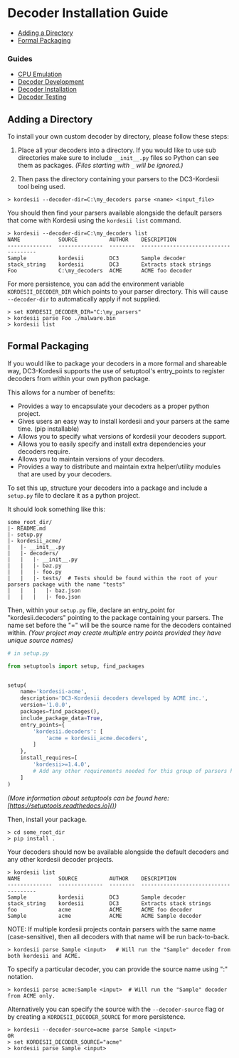 # Decoder Installation Guide

- [Adding a Directory](#adding-a-directory)
- [Formal Packaging](#formal-packaging)


### Guides
- [CPU Emulation](CPUEmulation.md)
- [Decoder Development](DecoderDevelopment.md)
- [Decoder Installation](DecoderInstallation.md)
- [Decoder Testing](DecoderTesting.md)


## Adding a Directory
To install your own custom decoder by directory, please follow these steps:

1. Place all your decoders into a directory. If you would like to use sub directories
make sure to include `__init__.py` files so Python can see them as packages.
*(Files starting with `_` will be ignored.)*

1. Then pass the directory containing your parsers to the DC3-Kordesii tool being used.

```console
> kordesii --decoder-dir=C:\my_decoders parse <name> <input_file>
```

You should then find your parsers available alongside the default parsers that come with Kordesii using
the `kordesii list` command.

```console
> kordesii --decoder-dir=C:\my_decoders list
NAME            SOURCE          AUTHOR    DESCRIPTION
--------------  --------------  --------  -------------------------------------
Sample          kordesii        DC3       Sample decoder
stack_string    kordesii        DC3       Extracts stack strings
Foo             C:\my_decoders  ACME      ACME foo decoder
```

For more persistence, you can add the environment variable `KORDESII_DECODER_DIR` which points 
to your parser directory. This will cause `--decoder-dir` to automatically apply if not supplied. 

```console
> set KORDESII_DECODER_DIR="C:\my_parsers"
> kordesii parse Foo ./malware.bin
> kordesii list
```


## Formal Packaging
If you would like to package your decoders in a more formal and shareable way,
DC3-Kordesii supports the use of setuptool's entry_points to register decoders from within
your own python package.

This allows for a number of benefits:
- Provides a way to encapsulate your decoders as a proper python project.
- Gives users an easy way to install kordesii and your parsers at the same time. (pip installable)
- Allows you to specify what versions of kordesii your decoders support.
- Allows you to easily specify and install extra dependencies your decoders require.
- Allows you to maintain versions of your decoders.
- Provides a way to distribute and maintain extra helper/utility modules that are used by your decoders.

To set this up, structure your decoders into a package and include a `setup.py` file to declare it as a python project.

It should look something like this:
```
some_root_dir/
|- README.md
|- setup.py
|- kordesii_acme/
|   |- __init__.py
|   |- decoders/
|   |   |- __init__.py
|   |   |- baz.py
|   |   |- foo.py
|   |   |- tests/  # Tests should be found within the root of your parsers package with the name "tests"
|   |   |   |- baz.json
|   |   |   |- foo.json
```


Then, within your `setup.py` file, declare an entry_point for "kordesii.decoders" pointing
to the package containing your parsers. The name set before the "=" will be the source name for
the decoders contained within. *(Your project may create multiple entry points provided they
have unique source names)*

```python
# in setup.py

from setuptools import setup, find_packages


setup(
    name='kordesii-acme',
    description='DC3-Kordesii decoders developed by ACME inc.',
    version='1.0.0',
    packages=find_packages(),
    include_package_data=True,
    entry_points={
        'kordesii.decoders': [
            'acme = kordesii_acme.decoders',
        ]
    },
    install_requires=[
        'kordesii>=1.4.0',
        # Add any other requirements needed for this group of parsers here.
    ]
)
```


*(More information about setuptools can be found here: [https://setuptools.readthedocs.io]())*

Then, install your package.
```console
> cd some_root_dir
> pip install .
```

Your decoders should now be available alongside the default decoders and any other kordesii decoder projects.
```console
> kordesii list
NAME            SOURCE          AUTHOR    DESCRIPTION
--------------  --------------  --------  -------------------------------------
Sample          kordesii        DC3       Sample decoder
stack_string    kordesii        DC3       Extracts stack strings
foo             acme            ACME      ACME foo decoder
Sample          acme            ACME      ACME Sample decoder
```


NOTE: If multiple kordesii projects contain parsers with the same name (case-sensitive), then all decoders with that name will be run back-to-back.
```console
> kordesii parse Sample <input>   # Will run the "Sample" decoder from both kordesii and ACME.
```

To specify a particular decoder, you can provide the source name using ":" notation.
```console
> kordesii parse acme:Sample <input>  # Will run the "Sample" decoder from ACME only.
```


Alternatively you can specify the source with the `--decoder-source` flag or by creating
a `KORDESII_DECODER_SOURCE` for more persistence.
```console
> kordesii --decoder-source=acme parse Sample <input>
OR
> set KORDESII_DECODER_SOURCE="acme"
> kordesii parse Sample <input>
```

